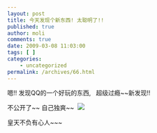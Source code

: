 ```yaml
---
layout: post
title: 今天发现个新东西! 太聪明了!!
published: true
author: moli
comments: true
date: 2009-03-08 11:03:00
tags: [ ]
categories:
    - uncategorized
permalink: /archives/66.html
---
```

嗯!! 发现QQ的一个好玩的东西,&nbsp;&nbsp; 超级过瘾~~新发现!!

不公开了~~ 自己独爽~~&nbsp;&nbsp;![][1]

皇天不负有心人~~~

 [1]: http://img.baidu.com/hi/jx/j_0049.gif